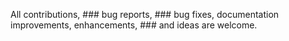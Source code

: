 All contributions, ### bug reports, ### bug fixes, documentation improvements, enhancements, ### and ideas are welcome.
